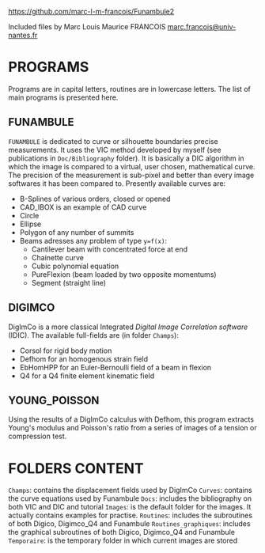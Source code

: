 https://github.com/marc-l-m-francois/Funambule2

Included files
by Marc Louis Maurice FRANCOIS
marc.francois@univ-nantes.fr

# PROGRAMS

Programs are in capital letters, routines are in lowercase letters. The list of main programs is presented here.

## FUNAMBULE
`FUNAMBULE` is dedicated to curve or silhouette boundaries precise measurements. It uses the VIC method developed by myself (see publications in `Doc/Bibliography` folder). It is basically a DIC algorithm in which the image is compared to a virtual, user chosen, mathematical curve. The precision of the measurement is sub-pixel and better than every image softwares it has been compared to. Presently available curves are:
* B-Splines of various orders, closed or opened
* CAD_IBOX is an example of CAD curve
* Circle
* Ellipse
* Polygon of any number of summits
* Beams adresses any problem of type `y=f(x)`:
	* Cantilever beam with concentrated force at end
	* Chainette curve
	* Cubic polynomial equation
	* PureFlexion (beam loaded by two opposite momentums)
	* Segment (straight line)

## DIGIMCO
DigImCo is a more classical Integrated *Digital Image Correlation software* (IDIC). The available full-fields are (in folder `Champs`):
* Corsol for rigid body motion
* Defhom for an homogenous strain field
* EbHomHPP for an Euler-Bernoulli field of a beam in flexion
* Q4 for a Q4 finite element kinematic field

## YOUNG_POISSON
Using the results of a DigImCo calculus with Defhom, this program extracts Young's modulus and Poisson's ratio from a series of images of a tension or compression test. 


# FOLDERS CONTENT

`Champs`: contains the displacement fields used by DigImCo
`Curves`: contains the curve equations used by Funambule
`Docs`: includes the bibliography on both VIC and DIC and tutorial
`Images`: is the default folder for the images. It actually contains examples for practise.
`Routines`: includes the subroutines of both Digico, Digimco_Q4 and Funambule
`Routines_graphiques`: includes the graphical subroutines of both Digico, Digimco_Q4 and Funambule
`Temporaire`: is the temporary folder in which current images are stored

